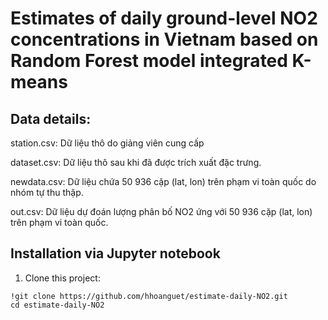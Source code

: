 # Estimates of daily ground-level NO2 concentrations in Vietnam based on Random Forest model integrated K-means
## Data details:
station.csv: Dữ liệu thô do giảng viên cung cấp

dataset.csv: Dữ liệu thô sau khi đã được trích xuất đặc trưng.

newdata.csv: Dữ liệu chứa 50 936 cặp (lat, lon) trên phạm vi toàn quốc do nhóm tự thu thập.

out.csv: Dữ liệu dự đoán lượng phân bố NO2 ứng với 50 936 cặp (lat, lon) trên phạm vi toàn quốc. 

## Installation via Jupyter notebook

1. Clone this project:


```
!git clone https://github.com/hhoanguet/estimate-daily-NO2.git
cd estimate-daily-NO2
```

